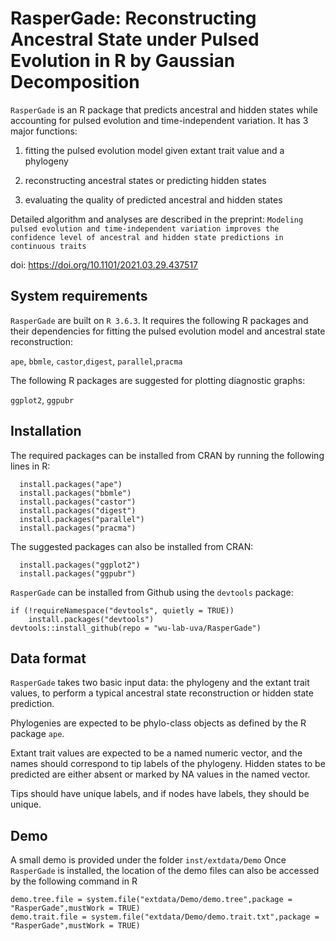 # RasperGade: Reconstructing Ancestral State under Pulsed Evolution in R by Gaussian Decomposition
`RasperGade` is an  R package that predicts ancestral and hidden states while accounting for pulsed evolution and time-independent variation.
It has 3 major functions:

1. fitting the pulsed evolution model given extant trait value and a phylogeny

2. reconstructing ancestral states or predicting hidden states

3. evaluating the quality of predicted ancestral and hidden states

Detailed algorithm and analyses are described in the preprint: `Modeling pulsed evolution and time-independent variation improves the confidence level of ancestral and hidden state predictions in continuous traits`

doi: https://doi.org/10.1101/2021.03.29.437517

## System requirements
`RasperGade` are built on `R 3.6.3`. It requires the following R packages and their dependencies for fitting the pulsed evolution model and ancestral state reconstruction: 

`ape`, `bbmle`, `castor`,`digest`, `parallel`,`pracma`

The following R packages are suggested for plotting diagnostic graphs: 

`ggplot2`, `ggpubr`

## Installation
The required packages can be installed from CRAN by running the following lines in R:
```
  install.packages("ape")
  install.packages("bbmle")
  install.packages("castor")
  install.packages("digest")
  install.packages("parallel")
  install.packages("pracma")
```
The suggested packages can also be installed from CRAN:
```
  install.packages("ggplot2")
  install.packages("ggpubr")
```
`RasperGade` can be installed from Github using the `devtools` package:
```
if (!requireNamespace("devtools", quietly = TRUE))
    install.packages("devtools")
devtools::install_github(repo = "wu-lab-uva/RasperGade")
```
## Data format
`RasperGade` takes two basic input data: the phylogeny and the extant trait values, to perform a typical ancestral state reconstruction or hidden state prediction.

Phylogenies are expected to be phylo-class objects as defined by the R package `ape`.

Extant trait values are expected to be a named numeric vector, and the names should correspond to tip labels of the phylogeny. Hidden states to be predicted are either absent or marked by NA values in the named vector.

Tips should have unique labels, and if nodes have labels, they should be unique.

## Demo
A small demo is provided under the folder `inst/extdata/Demo`
Once `RasperGade` is installed, the location of the demo files can also be accessed by the following command in R
```
demo.tree.file = system.file("extdata/Demo/demo.tree",package = "RasperGade",mustWork = TRUE)
demo.trait.file = system.file("extdata/Demo/demo.trait.txt",package = "RasperGade",mustWork = TRUE)
```